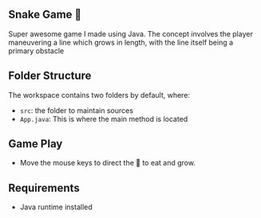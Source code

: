 ## Snake Game :snake:

Super awesome game I made using Java. The concept involves the player maneuvering a line which grows in length, with the line itself being a primary obstacle

## Folder Structure

The workspace contains two folders by default, where:

- `src`: the folder to maintain sources
- `App.java`: This is where the main method is located

## Game Play

- Move the mouse keys to direct the :snake:  to eat and grow.

## Requirements

- Java runtime installed
